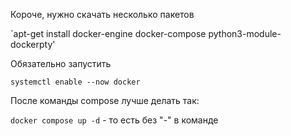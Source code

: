 Короче, нужно скачать несколько пакетов

`apt-get install docker-engine docker-compose python3-module-dockerpty'

Обязательно запустить 

`systemctl enable --now docker`

После команды compose лучше делать так:

`docker compose up -d` - то есть без "-" в команде
